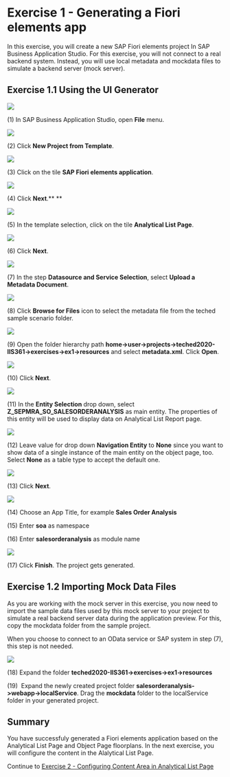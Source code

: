 Exercise 1 - Generating a Fiori elements app
============================================

In this exercise, you will create a new SAP Fiori elements project In SAP Business Application Studio. For this exercise, you will not connect to a real backend system. Instead, you will use local metadata and mockdata files to simulate a backend server (mock server).

Exercise 1.1 Using the UI Generator
-----------------------------------

![](media/image1.png)

(1) In SAP Business Application Studio, open **File** menu.

![](media/image2.png)

(2) Click **New Project from Template**.

![](media/image3.png)

(3) Click on the tile **SAP Fiori elements application**.

![](media/image4.png)

(4) Click **Next**.** **

![](media/image5.png)

(5) In the template selection, click on the tile **Analytical List Page**.

![](media/image6.png)

(6) Click **Next**.

![](media/image7.png)

(7) In the step **Datasource and Service Selection**, select **Upload a Metadata Document**.

![](media/image8.png)

(8) Click **Browse for Files** icon to select the metadata file from the teched sample scenario folder.

![](media/image9.png)

(9) Open the folder hierarchy path **home-\>user-\>projects-\>teched2020-IIS361-\>exercises-\>ex1-\>resources**
and select **metadata.xml**. Click **Open**.

![](media/image10.png)

(10) Click **Next**.

![](media/image11.png)

(11) In the **Entity Selection** drop down, select **Z_SEPMRA_SO_SALESORDERANALYSIS** as main entity. The properties of this entity will be used to display data on Analytical
List Report page.

![](media/image12.png)

(12) Leave value for drop down **Navigation Entity** to **None** since you want to show data of a single instance of the main entity on the object page, too. Select **None** as a table type to accept the default one.

![](media/image13.png)

(13) Click **Next**.

![](media/image14.png)

(14) Choose an App Title, for example **Sales Order Analysis**

(15) Enter **soa** as namespace

(16) Enter **salesorderanalysis** as module name

![](media/image15.png)

(17) Click **Finish**. The project gets generated.

Exercise 1.2 Importing Mock Data Files
--------------------------------------

As you are working with the mock server in this exercise, you now need to import the sample data files used by this mock server to your project to simulate a real backend server data during the application preview. For this, copy the mockdata folder from the sample project.

When you choose to connect to an OData service or SAP system in step (7), this step is not needed.

![](media/image16.png)

(18) Expand the folder
**teched2020-IIS361-\>exercises-\>ex1-\>resources** 

(19)  Expand the newly created project folder **salesorderanalysis-\>webapp-\>localService**. Drag the **mockdata** folder to the localService folder in your generated project.

Summary
-------

You have successfuly generated a Fiori elements application based on the Analytical List Page and Object Page floorplans. In the next exercise, you will configure the content in the Alalytical List Page. 

Continue to [Exercise 2 - Configuring Content Area in Analytical List Page](../ex2/README.md)
